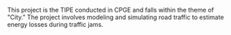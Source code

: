 This project is the TIPE conducted in CPGE and falls within the theme of "City." The project involves modeling and simulating road traffic to estimate energy losses during traffic jams.
